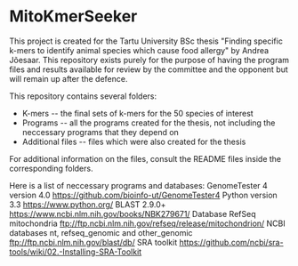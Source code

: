 # MitoKmerSeeker

This project is created for the Tartu University BSc thesis "Finding specific k-mers to identify animal species which cause food allergy" by Andrea Jõesaar.
This repository exists purely for the purpose of having the program files and results available for review  by the committee and the opponent but will remain up after the defence.

This repository contains several folders:
* K-mers -- the final sets of k-mers for the 50 species of interest
* Programs -- all the programs created for the thesis, not including the neccessary programs that they depend on
* Additional files -- files which were also created for the thesis 

For additional information on the files, consult the README files inside the corresponding folders.

Here is a list of neccessary programs and databases:
GenomeTester 4 version 4.0 https://github.com/bioinfo-ut/GenomeTester4
Python version 3.3 https://www.python.org/
BLAST 2.9.0+ https://www.ncbi.nlm.nih.gov/books/NBK279671/
Database RefSeq mitochondria ftp://ftp.ncbi.nlm.nih.gov/refseq/release/mitochondrion/
NCBI databases nt, refseq_genomic and other_genomic ftp://ftp.ncbi.nlm.nih.gov/blast/db/
SRA toolkit https://github.com/ncbi/sra-tools/wiki/02.-Installing-SRA-Toolkit

